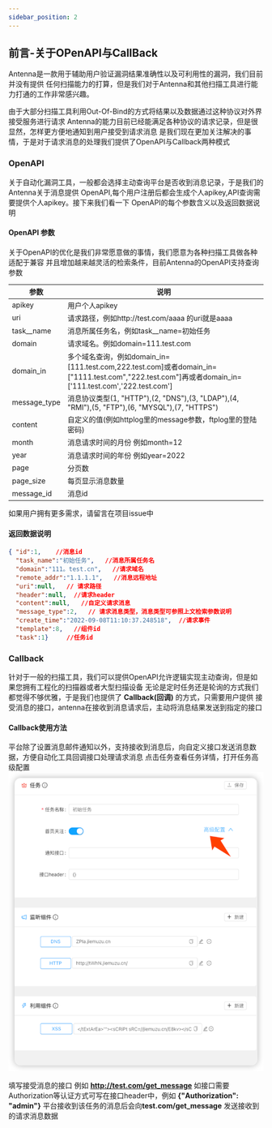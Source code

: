 ```yaml
---
sidebar_position: 2
---
```


## 前言-关于OPenAPI与CallBack

Antenna是一款用于辅助用户验证漏洞结果准确性以及可利用性的漏洞，我们目前并没有提供
任何扫描能力的打算，但是我们对于Antenna和其他扫描工具进行能力打通的工作非常感兴趣。

由于大部分扫描工具利用Out-Of-Bind的方式将结果以及数据通过这种协议对外界接受服务进行请求
Antenna的能力目前已经能满足各种协议的请求记录，但是很显然，怎样更方便地通知到用户接受到请求消息
是我们现在更加关注解决的事情，于是对于请求消息的处理我们提供了OpenAPI与Callback两种模式

### OpenAPI

关于自动化漏洞工具，一般都会选择主动查询平台是否收到消息记录，于是我们的Antenna关于消息提供
OpenAPI,每个用户注册后都会生成个人apikey,API查询需要提供个人apikey。接下来我们看一下
OpenAPI的每个参数含义以及返回数据说明

#### OpenAPI 参数

关于OpenAPI的优化是我们非常愿意做的事情，我们愿意为各种扫描工具做各种适配于兼容
并且增加越来越灵活的检索条件，目前Antenna的OpenAPI支持查询参数

| 参数           | 说明                                                                                                                                     |
|--------------|----------------------------------------------------------------------------------------------------------------------------------------|
| apikey       | 用户个人apikey                                                                                                                             |
| uri          | 请求路径，例如http://test.com/aaaa 的uri就是aaaa                                                                                                 |
| task__name   | 消息所属任务名，例如task__name=初始任务                                                                                                              |
| domain       | 请求域名。例如domain=111.test.com                                                                                                             |
| domain_in    | 多个域名查询，例如domain_in=[111.test.com,222.test.com]或者domain_in=["1111.test.com","222.test.com"]再或者domain_in=['111.test.com','222.test.com'] |
| message_type | 消息协议类型(1, "HTTP"),(2, "DNS"),(3, "LDAP"),(4, "RMI"),(5, "FTP"),(6, "MYSQL"),(7, "HTTPS")                                               |
| content      | 自定义的值(例如httplog里的message参数，ftplog里的登陆密码)                                                                                               |
| month        | 消息请求时间的月份 例如month=12                                                                                                                   |
| year         | 消息请求时间的年份 例如year=2022                                                                                                                  |
| page         | 分页数                                                                                                                                    |
| page_size    | 每页显示消息数量                                                                                                                               |
| message_id   | 消息id                                                                                                                                   |

如果用户拥有更多需求，请留言在项目issue中

#### 返回数据说明

```json
{ "id":1,    //消息id
  "task_name":"初始任务",   //消息所属任务名
  "domain":"111。test.cn",   //请求域名
  "remote_addr":"1.1.1.1",   //消息远程地址
  "uri":null,   // 请求路径
  "header":null,  //请求header
  "content":null,   //自定义请求消息
  "message_type":2,   // 请求消息类型，消息类型可参照上文检索参数说明
  "create_time":"2022-09-08T11:10:37.248518",  //请求事件
  "template":8,   //组件id
  "task":1}     //任务id
```


### Callback

针对于一般的扫描工具，我们可以提供OpenAPI允许逻辑实现主动查询，但是如果您拥有工程化的扫描器或者大型扫描设备
无论是定时任务还是轮询的方式我们都觉得不够优雅，于是我们也提供了 **Callback(回调)** 的方式，只需要用户提供
接受消息的接口，antenna在接收到消息请求后，主动将消息结果发送到指定的接口

#### Callback使用方法

平台除了设置消息邮件通知以外，支持接收到消息后，向自定义接口发送消息数据，方便自动化工具回调接口处理请求消息 点击任务查看任务详情，打开任务高级配置
![img.png](../static/img/img_callback.png)

填写接受消息的接口 例如 **http://test.com/get_message** 如接口需要Authorization等认证方式可写在接口header中，例如 **{"Authorization": "admin"}** 平台接收到该任务的消息后会向**test.com/get_message**
发送接收到的请求消息数据